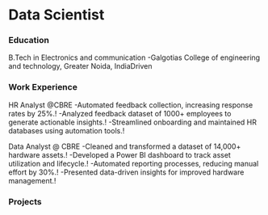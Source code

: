 # Data Scientist
### Education
B.Tech in Electronics and communication
 -Galgotias College of engineering and technology, Greater Noida, IndiaDriven
### Work Experience
HR Analyst @CBRE
-Automated feedback collection, increasing response rates by 25%.!
-Analyzed feedback dataset of 1000+ employees to generate actionable insights.!
-Streamlined onboarding and maintained HR databases using automation tools.!

Data Analyst @ CBRE
-Cleaned and transformed a dataset of 14,000+ hardware assets.!
-Developed a Power BI dashboard to track asset utilization and lifecycle.!
-Automated reporting processes, reducing manual effort by 30%.!
-Presented data-driven insights for improved hardware management.!

 
### Projects
